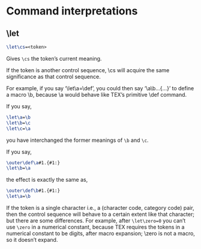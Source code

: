 # Command interpretations

## \let

```tex
\let\cs=<token>
```

Gives `\cs` the token’s current meaning.

If the token is another control sequence, \cs will acquire the same significance as that control
sequence.

For example, if you say ‘\let\a=\def’, you could then say ‘\a\b...{...}’ to define
a macro \b, because \a would behave like TEX’s primitive \def command.

If you say,

```tex
\let\a=\b
\let\b=\c
\let\c=\a
```

you have interchanged the former meanings of `\b` and `\c`.

If you say,

```tex
\outer\def\a#1.{#1:}
\let\b=\a
```

the effect is exactly the same as,

```tex
\outer\def\b#1.{#1:}
\let\a=\b
```

If the token is a single character i.e., a (character code, category code) pair, then the control sequence will behave to a certain extent like that character; but there are some differences. For example, after `\let\zero=0` you can’t use `\zero` in a numerical constant, because TEX requires the tokens in a numerical constant to be digits, after macro expansion; \zero is not a macro, so it doesn’t expand.
